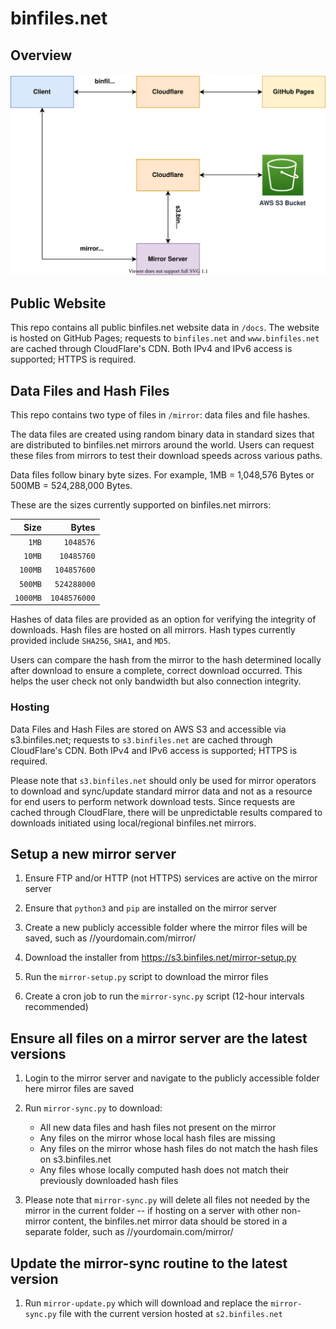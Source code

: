 # binfiles.net

## Overview

![Architecture Diagram](./docs/img/binfiles-architecture.svg)

## Public Website

This repo contains all public binfiles.net website data in `/docs`.  The website is hosted on GitHub Pages; requests to `binfiles.net` and `www.binfiles.net` are cached through CloudFlare's CDN.  Both IPv4 and IPv6 access is supported; HTTPS is required.

## Data Files and Hash Files

This repo contains two type of files in `/mirror`:  data files and file hashes.

The data files are created using random binary data in standard sizes that are distributed to binfiles.net mirrors around the world.  Users can request these files from mirrors to test their download speeds across various paths.

Data files follow binary byte sizes.  For example, 1MB = 1,048,576 Bytes or 500MB = 524,288,000 Bytes.

These are the sizes currently supported on binfiles.net mirrors:

| Size | Bytes |
| ---: | ---: |
| `1MB` | `1048576` |
| `10MB` | `10485760` |
| `100MB` | `104857600` |
| `500MB` | `524288000` |
| `1000MB` | `1048576000` |

Hashes of data files are provided as an option for verifying the integrity of downloads.  Hash files are hosted on all mirrors.  Hash types currently provided include `SHA256`, `SHA1`, and `MD5`.

Users can compare the hash from the mirror to the hash determined locally after download to ensure a complete, correct download occurred.  This helps the user check not only bandwidth but also connection integrity.

### Hosting

Data Files and Hash Files are stored on AWS S3 and accessible via s3.binfiles.net; requests to `s3.binfiles.net` are cached through CloudFlare's CDN.  Both IPv4 and IPv6 access is supported; HTTPS is required.

Please note that `s3.binfiles.net` should only be used for mirror operators to download and sync/update standard mirror data and not as a resource for end users to perform network download tests.  Since requests are cached through CloudFlare, there will be unpredictable results compared to downloads initiated using local/regional binfiles.net mirrors.

## Setup a new mirror server

1. Ensure FTP and/or HTTP (not HTTPS) services are active on the mirror server

1. Ensure that `python3` and `pip` are installed on the mirror server

1. Create a new publicly accessible folder where the mirror files will be saved, such as //yourdomain.com/mirror/

1. Download the installer from https://s3.binfiles.net/mirror-setup.py

1. Run the `mirror-setup.py` script to download the mirror files

1. Create a cron job to run the `mirror-sync.py` script (12-hour intervals recommended)

## Ensure all files on a mirror server are the latest versions

1. Login to the mirror server and navigate to the publicly accessible folder here mirror files are saved

1. Run `mirror-sync.py` to download:
   * All new data files and hash files not present on the mirror
   * Any files on the mirror whose local hash files are missing
   * Any files on the mirror whose hash files do not match the hash files on s3.binfiles.net
   * Any files whose locally computed hash does not match their previously downloaded hash files

1. Please note that `mirror-sync.py` will delete all files not needed by the mirror in the current folder -- if hosting on a server with other non-mirror content, the binfiles.net mirror data should be stored in a separate folder, such as //yourdomain.com/mirror/

## Update the mirror-sync routine to the latest version

1. Run `mirror-update.py` which will download and replace the `mirror-sync.py` file with the current version hosted at `s2.binfiles.net`